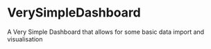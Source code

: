 VerySimpleDashboard
===================

A Very Simple Dashboard that allows for some basic data import and visualisation
